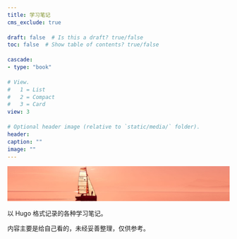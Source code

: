 ```yaml
---
title: 学习笔记
cms_exclude: true

draft: false  # Is this a draft? true/false
toc: false  # Show table of contents? true/false

cascade:
- type: "book"

# View.
#   1 = List
#   2 = Compact
#   3 = Card
view: 3

# Optional header image (relative to `static/media/` folder).
header:
caption: ""
image: ""
---
```


![](learning.jpg)

以 Hugo 格式记录的各种学习笔记。

内容主要是给自己看的，未经妥善整理，仅供参考。